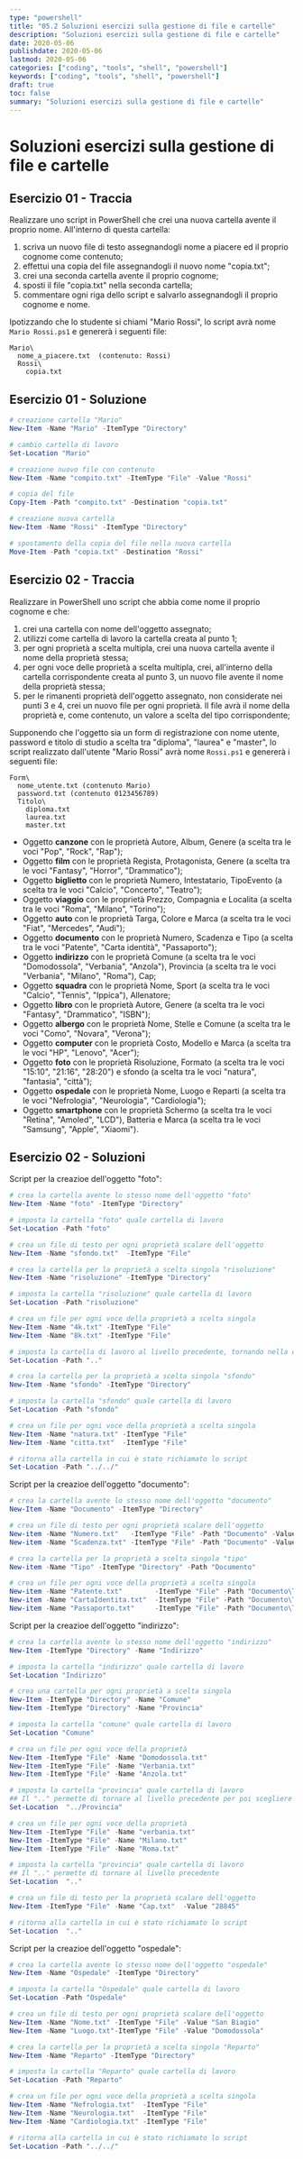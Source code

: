 ```yaml
---
type: "powershell"
title: "05.2 Soluzioni esercizi sulla gestione di file e cartelle"
description: "Soluzioni esercizi sulla gestione di file e cartelle"
date: 2020-05-06
publishdate: 2020-05-06
lastmod: 2020-05-06
categories: ["coding", "tools", "shell", "powershell"]
keywords: ["coding", "tools", "shell", "powershell"]
draft: true
toc: false
summary: "Soluzioni esercizi sulla gestione di file e cartelle"
---
```


# Soluzioni esercizi sulla gestione di file e cartelle

## Esercizio 01 - Traccia

Realizzare uno script in PowerShell che crei una nuova cartella avente il proprio nome. All'interno di questa cartella:

1. scriva un nuovo file di testo assegnandogli nome a piacere ed il proprio cognome come contenuto;
2. effettui una copia del file assegnandogli il nuovo nome "copia.txt";
3. crei una seconda cartella avente il proprio cognome;
4. sposti il file "copia.txt" nella seconda cartella;
5. commentare ogni riga dello script e salvarlo assegnandogli il proprio cognome e nome.

Ipotizzando che lo studente si chiami "Mario Rossi", lo script avrà nome ``Mario Rossi.ps1`` e genererà i seguenti file:

```output
Mario\
  nome_a_piacere.txt  (contenuto: Rossi)
  Rossi\
    copia.txt
```

## Esercizio 01 - Soluzione

```powershell
# creazione cartella "Mario"
New-Item -Name "Mario" -ItemType "Directory"

# cambio cartella di lavoro
Set-Location "Mario"

# creazione nuovo file con contenuto
New-Item -Name "compito.txt" -ItemType "File" -Value "Rossi"

# copia del file
Copy-Item -Path "compito.txt" -Destination "copia.txt"

# creazione nuova cartella
New-Item -Name "Rossi" -ItemType "Directory"

# spostamento della copia del file nella nuova cartella
Move-Item -Path "copia.txt" -Destination "Rossi"
```

## Esercizio 02 - Traccia

Realizzare in PowerShell uno script che abbia come nome il proprio cognome e che:

1. crei una cartella con nome dell'oggetto assegnato;
2. utilizzi come cartella di lavoro la cartella creata al punto 1;
3. per ogni proprietà a scelta multipla, crei una nuova cartella avente il nome della proprietà stessa;
4. per ogni voce delle proprietà a scelta multipla, crei, all'interno della cartella corrispondente creata al punto 3, un nuovo file avente il nome della proprietà stessa;
5. per le rimanenti proprietà dell'oggetto assegnato, non considerate nei punti 3 e 4, crei un nuovo file per ogni proprietà. Il file avrà il nome della proprietà e, come contenuto, un valore a scelta del tipo corrispondente;

Supponendo che l'oggetto sia un form di registrazione con nome utente, password e titolo di studio a scelta tra "diploma", "laurea" e "master", lo script realizzato dall'utente "Mario Rossi" avrà nome ``Rossi.ps1`` e genererà i seguenti file:

```output
Form\
  nome_utente.txt (contenuto Mario)
  password.txt (contenuto 0123456789)
  Titolo\
    diploma.txt
    laurea.txt
    master.txt
```

- Oggetto **canzone** con le proprietà Autore, Album, Genere (a scelta tra le voci "Pop", "Rock", "Rap");
- Oggetto **film** con le proprietà Regista, Protagonista, Genere (a scelta tra le voci "Fantasy", "Horror", "Drammatico");
- Oggetto **biglietto** con le proprietà Numero, Intestatario, TipoEvento (a scelta tra le voci "Calcio", "Concerto", "Teatro");
- Oggetto **viaggio** con le proprietà Prezzo, Compagnia e Localita (a scelta tra le voci "Roma", "Milano", "Torino");
- Oggetto **auto** con le proprietà Targa, Colore e Marca (a scelta tra le voci "Fiat", "Mercedes", "Audi");
- Oggetto **documento** con le proprietà Numero, Scadenza e Tipo (a scelta tra le voci "Patente", "Carta identità", "Passaporto");
- Oggetto **indirizzo** con le proprietà Comune (a scelta tra le voci "Domodossola", "Verbania", "Anzola"), Provincia (a scelta tra le voci "Verbania", "Milano", "Roma"), Cap;
- Oggetto **squadra** con le proprietà Nome, Sport (a scelta tra le voci "Calcio", "Tennis", "Ippica"), Allenatore;
- Oggetto **libro** con le proprietà Autore, Genere (a scelta tra le voci "Fantasy", "Drammatico", "ISBN");
- Oggetto **albergo** con le proprietà Nome, Stelle e Comune (a scelta tra le voci "Como", "Novara", "Verona");
- Oggetto **computer** con le proprietà Costo, Modello e Marca (a scelta tra le voci "HP", "Lenovo", "Acer");
- Oggetto **foto** con le proprietà Risoluzione, Formato (a scelta tra le voci "15:10", "21:16", "28:20") e sfondo (a scelta tra le voci "natura", "fantasia", "città");
- Oggetto **ospedale** con le proprietà Nome, Luogo e Reparti (a scelta tra le voci "Nefrologia", "Neurologia", "Cardiologia");
- Oggetto **smartphone** con le proprietà Schermo (a scelta tra le voci "Retina", "Amoled", "LCD"), Batteria e Marca (a scelta tra le voci "Samsung", "Apple", "Xiaomi").

## Esercizio 02 - Soluzioni

Script per la creazioe dell'oggetto "foto":

```powershell
# crea la cartella avente lo stesso nome dell'oggetto "foto"
New-Item -Name "foto" -ItemType "Directory"

# imposta la cartella "foto" quale cartella di lavoro
Set-Location -Path "foto"

# crea un file di testo per ogni proprietà scalare dell'oggetto
New-Item -Name "sfondo.txt"  -ItemType "File"

# crea la cartella per la proprietà a scelta singola "risoluzione"
New-Item -Name "risoluzione" -ItemType "Directory"

# imposta la cartella "risoluzione" quale cartella di lavoro
Set-Location -Path "risoluzione"

# crea un file per ogni voce della proprietà a scelta singola
New-Item -Name "4k.txt" -ItemType "File"
New-Item -Name "8k.txt" -ItemType "File"

# imposta la cartella di lavoro al livello precedente, tornando nella cartella "foto"
Set-Location -Path ".."

# crea la cartella per la proprietà a scelta singola "sfondo"
New-Item -Name "sfondo" -ItemType "Directory"

# imposta la cartella "sfondo" quale cartella di lavoro
Set-Location -Path "sfondo"

# crea un file per ogni voce della proprietà a scelta singola
New-Item -Name "natura.txt" -ItemType "File"
New-Item -Name "citta.txt"  -ItemType "File"

# ritorna alla cartella in cui è stato richiamato lo script
Set-Location -Path "../../"
```

Script per la creazioe dell'oggetto "documento":

```powershell
# crea la cartella avente lo stesso nome dell'oggetto "documento"
New-Item -Name "Documento" -ItemType "Directory"

# crea un file di testo per ogni proprietà scalare dell'oggetto
New-item -Name "Numero.txt"   -ItemType "File" -Path "Documento" -Value "3"
New-item -Name "Scadenza.txt" -ItemType "File" -Path "Documento" -Value "20/11/2390"

# crea la cartella per la proprietà a scelta singola "tipo"
New-item -Name "Tipo" -ItemType "Directory" -Path "Documento"

# crea un file per ogni voce della proprietà a scelta singola
New-item -Name "Patente.txt"        -ItemType "File" -Path "Documento\Tipo"
New-item -Name "CartaIdentita.txt"  -ItemType "File" -Path "Documento\Tipo"
New-item -Name "Passaporto.txt"     -ItemType "File" -Path "Documento\Tipo"
```

Script per la creazioe dell'oggetto "indirizzo":

```powershell
# crea la cartella avente lo stesso nome dell'oggetto "indirizzo"
New-Item -ItemType "Directory" -Name "Indirizzo"

# imposta la cartella "indirizzo" quale cartella di lavoro
Set-Location "Indirizzo"

# crea una cartella per ogni proprietà a scelta singola
New-Item -ItemType "Directory" -Name "Comune"
New-Item -ItemType "Directory" -Name "Provincia"

# imposta la cartella "comune" quale cartella di lavoro
Set-Location "Comune"

# crea un file per ogni voce della proprietà
New-Item -ItemType "File" -Name "Domodossola.txt"
New-Item -ItemType "File" -Name "Verbania.txt"
New-Item -ItemType "File" -Name "Anzola.txt"

# imposta la cartella "provincia" quale cartella di lavoro
## Il ".." permette di tornare al livello precedente per poi scegliere "provincia"
Set-Location  "../Provincia"

# crea un file per ogni voce della proprietà
New-Item -ItemType "File" -Name "verbania.txt"
New-Item -ItemType "File" -Name "Milano.txt"
New-Item -ItemType "File" -Name "Roma.txt"

# imposta la cartella "provincia" quale cartella di lavoro
## Il ".." permette di tornare al livello precedente
Set-Location  ".."

# crea un file di testo per la proprietà scalare dell'oggetto
New-Item -ItemType "File" -Name "Cap.txt"  -Value "28845"

# ritorna alla cartella in cui è stato richiamato lo script
Set-Location  ".."
```

Script per la creazioe dell'oggetto "ospedale":

```powershell
# crea la cartella avente lo stesso nome dell'oggetto "ospedale"
New-Item -Name "Ospedale" -ItemType "Directory"

# imposta la cartella "Ospedale" quale cartella di lavoro
Set-Location -Path "Ospedale"

# crea un file di testo per ogni proprietà scalare dell'oggetto
New-Item -Name "Nome.txt" -ItemType "File" -Value "San Biagio"
New-Item -Name "Luogo.txt"-ItemType "File" -Value "Domodossola"

# crea la cartella per la proprietà a scelta singola "Reparto"
New-Item -Name "Reparto" -ItemType "Directory"

# imposta la cartella "Reparto" quale cartella di lavoro
Set-Location -Path "Reparto"

# crea un file per ogni voce della proprietà a scelta singola
New-Item -Name "Nefrologia.txt"  -ItemType "File"
New-Item -Name "Neurologia.txt"  -ItemType "File"
New-Item -Name "Cardiologia.txt" -ItemType "File"

# ritorna alla cartella in cui è stato richiamato lo script
Set-Location -Path "../../"
```
